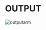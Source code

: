 # OUTPUT 
![outputarm](https://user-images.githubusercontent.com/46950972/158007189-39fbb6b1-3aa2-42be-af6f-8e62b7a82ba3.jpeg)
